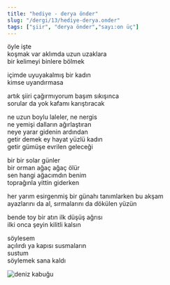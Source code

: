 ```yaml
---
title: "hediye - derya önder"
slug: "/dergi/13/hediye-derya.onder"
tags: ["şiir", "derya önder","sayı:on üç"]
---
```

öyle işte  
koşmak var aklımda uzun uzaklara\
bir kelimeyi binlere bölmek

içimde uyuyakalmış bir kadın\
kimse uyandırmasa

artık şiiri çağırmıyorum başım sıkışınca\
sorular da yok kafamı karıştıracak

ne uzun boylu laleler, ne nergis\
ne yemişi dalların ağırlaştıran\
neye yarar gidenin ardından\
getir demek ey hayat yüzlü kadın\
getir gümüşe evrilen geleceği

bir bir solar günler\
bir orman ağaç ağaç ölür\
sen hangi ağacımdın benim\
toprağınla yittin giderken

her yarım esirgenmiş bir günahı tanımlarken bu akşam\
ayazlarını da al, sırmalarını da dökülen yüzün

bende toy bir atın ilk düşüş ağrısı\
ilki onca şeyin kilitli kalsın

söylesem\
açılırdı ya kapısı susmaların\
sustum\
söylemek sana kaldı

![deniz kabuğu](/img/13.03.jpg)